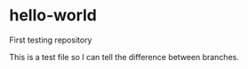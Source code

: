 # hello-world
First testing repository

This is a test file so I can tell the difference between branches.
